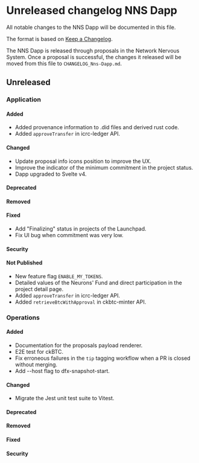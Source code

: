 # Unreleased changelog NNS Dapp

All notable changes to the NNS Dapp will be documented in this file.

The format is based on [Keep a Changelog](https://keepachangelog.com/en/1.0.0/).

The NNS Dapp is released through proposals in the Network Nervous System. Once a
proposal is successful, the changes it released will be moved from this file to
`CHANGELOG_Nns-Dapp.md`.

## Unreleased

### Application

#### Added

* Added provenance information to .did files and derived rust code.
* Added `approveTransfer` in icrc-ledger API.

#### Changed

* Update proposal info icons position to improve the UX.
* Improve the indicator of the minimum commitment in the project status.
* Dapp upgraded to Svelte v4.

#### Deprecated
#### Removed

#### Fixed

* Add "Finalizing" status in projects of the Launchpad.
* Fix UI bug when commitment was very low.

#### Security

#### Not Published

* New feature flag `ENABLE_MY_TOKENS`.
* Detailed values of the Neurons' Fund and direct participation in the project detail page.
* Added `approveTransfer` in icrc-ledger API.
* Added `retrieveBtcWithApproval` in ckbtc-minter API.

### Operations

#### Added

* Documentation for the proposals payload renderer.
* E2E test for ckBTC.
* Fix erroneous failures in the `tip` tagging workflow when a PR is closed without merging.
* Add --host flag to dfx-snapshot-start.

#### Changed

* Migrate the Jest unit test suite to Vitest.

#### Deprecated
#### Removed

#### Fixed

#### Security
